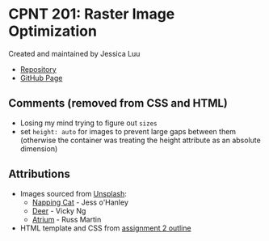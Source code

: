 # CPNT 201: Raster Image Optimization

Created and maintained by Jessica Luu

- [Repository](https://github.com/jluu38/cpnt201-a2/)
- [GitHub Page](https://jluu38.github.io/cpnt201-a2/)

## Comments (removed from CSS and HTML)

- Losing my mind trying to figure out `sizes`
- set `height: auto` for images to prevent large gaps between them (otherwise the container was treating the height attribute as an absolute dimension)

## Attributions

- Images sourced from [Unsplash](https://unsplash.com/license):
  - [Napping Cat](https://unsplash.com/photos/XpU0PDp5sFs) - Jess o'Hanley
  - [Deer](https://unsplash.com/photos/-UFdBQ3fE84) - Vicky Ng
  - [Atrium](https://unsplash.com/photos/-9Y-OGizveM) - Russ Martin
- HTML template and CSS from [assignment 2 outline](https://github.com/sait-wbdv/assessments/tree/master/cpnt201/assignment-2)